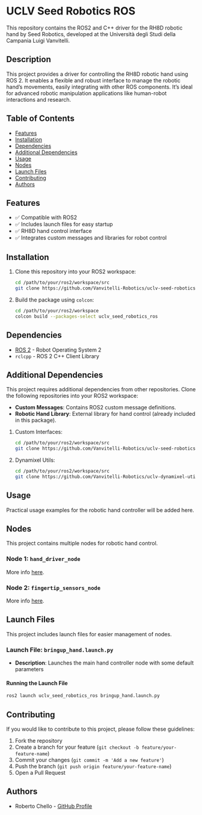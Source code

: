 
# UCLV Seed Robotics ROS


This repository contains the ROS2 and C++ driver for the RH8D robotic hand by Seed Robotics, developed at the Università degli Studi della Campania Luigi Vanvitelli.

## Description

This project provides a driver for controlling the RH8D robotic hand using ROS 2. It enables a flexible and robust interface to manage the robotic hand’s movements, easily integrating with other ROS components. It’s ideal for advanced robotic manipulation applications like human-robot interactions and research.

## Table of Contents

- [Features](#features)
- [Installation](#installation)
- [Dependencies](#dependencies)
- [Additional Dependencies](#additional-dependencies)
- [Usage](#usage)
- [Nodes](#nodes)
- [Launch Files](#launch-files)
- [Contributing](#contributing)
- [Authors](#authors)

## Features

- ✅ Compatible with ROS2
- ✅ Includes launch files for easy startup
- ✅ RH8D hand control interface
- ✅ Integrates custom messages and libraries for robot control

## Installation

1. Clone this repository into your ROS2 workspace:
   ```bash
   cd /path/to/your/ros2/workspace/src
   git clone https://github.com/Vanvitelli-Robotics/uclv-seed-robotics-ros.git
   ```
2. Build the package using `colcon`:
   ```bash
   cd /path/to/your/ros2/workspace
   colcon build --packages-select uclv_seed_robotics_ros
   ```

## Dependencies

- [ROS 2](https://index.ros.org/doc/ros2/) - Robot Operating System 2
- `rclcpp` - ROS 2 C++ Client Library

## Additional Dependencies

This project requires additional dependencies from other repositories. Clone the following repositories into your ROS2 workspace:
- **Custom Messages**: Contains ROS2 custom message definitions.
- **Robotic Hand Library**: External library for  hand control (already included in this package).

1. Custom Interfaces:
   ```bash
   cd /path/to/your/ros2/workspace/src
   git clone https://github.com/Vanvitelli-Robotics/uclv-seed-robotics-interfaces.git
   ```
2. Dynamixel Utils:
   ```bash
   cd /path/to/your/ros2/workspace/src
   git clone https://github.com/Vanvitelli-Robotics/uclv-dynamixel-utils.git
   ```

## Usage

Practical usage examples for the robotic hand controller will be added here.

## Nodes

This project contains multiple nodes for robotic hand control.

### Node 1: `hand_driver_node`
More info [here](README/README_hand_driver_node.md).
### Node 2: `fingertip_sensors_node`
More info [here](README/README_fingertip_sensors_node.md).




## Launch Files

This project includes launch files for easier management of nodes.

### Launch File: `bringup_hand.launch.py`
- **Description**: Launches the main hand controller node with some default parameters

#### Running the Launch File

```bash
ros2 launch uclv_seed_robotics_ros bringup_hand.launch.py
```

## Contributing

If you would like to contribute to this project, please follow these guidelines:

1. Fork the repository
2. Create a branch for your feature (`git checkout -b feature/your-feature-name`)
3. Commit your changes (`git commit -m 'Add a new feature'`)
4. Push the branch (`git push origin feature/your-feature-name`)
5. Open a Pull Request


## Authors

- Roberto Chello - [GitHub Profile](https://github.com/robertochello)
